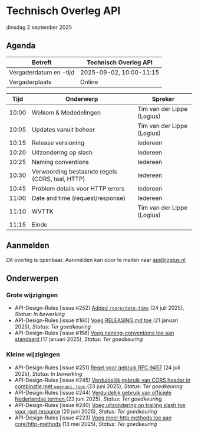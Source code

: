 <!-----------------------------







   :warning: Dit bestand wordt automatisch gegenereerd.
   :warning: Handmatige toevoegingen worden overschreven.







----------------------------->
# Technisch Overleg API

dinsdag 2 september 2025

## Agenda

| Betreft                | Technisch Overleg API |
| ---------------------- | ------------------------------- |
| Vergaderdatum en -tijd | 2025-09-02, 10:00-11:15         |
| Vergaderplaats         | Online |                         |

| Tijd | Onderwerp |Spreker|
| --- | --- | --- |  
| 10:00| Welkom & Mededelingen        |    Tim van der Lippe (Logius) |
| 10:05 | Updates vanuit beheer | Tim van der Lippe (Logius) |
| 10:15 | Release versioning | Iedereen |
| 10:20 | Uitzondering op slash | Iedereen |
| 10:25 | Naming conventions | Iedereen |
| 10:30 | Verwoording bestaande regels (CORS, taal, HTTP) | Iedereen |
| 10:45 | Problem details voor HTTP errors | Iedereen |
| 11:00 | Date and time (request/response) | Iedereen |
| 11:10 | WVTTK | Tim van der Lippe (Logius) |
| 11:15 | Einde | |

## Aanmelden

Dit overleg is openbaar. Aanmelden kan door te mailen naar api@logius.nl

## Onderwerpen

### Grote wijzigingen
* API-Design-Rules [issue #252] [Added `/core/date-time`](https://github.com/Logius-standaarden/API-Design-Rules/pull/252) (24 juli 2025), _Status: In bewerking_
* API-Design-Rules [issue #160] [Voeg RELEASING.md toe](https://github.com/Logius-standaarden/API-Design-Rules/pull/160) (21 januari 2025), _Status: Ter goedkeuring_
* API-Design-Rules [issue #158] [Voeg naming-conventions toe aan standaard](https://github.com/Logius-standaarden/API-Design-Rules/pull/158) (17 januari 2025), _Status: Ter goedkeuring_

### Kleine wijzigingen
* API-Design-Rules [issue #251] [Regel voor gebruik RFC 9457](https://github.com/Logius-standaarden/API-Design-Rules/pull/251) (24 juli 2025), _Status: In bewerking_
* API-Design-Rules [issue #245] [Verduidelijk gebruik van CORS header in combinatie met `openapi.json`](https://github.com/Logius-standaarden/API-Design-Rules/pull/245) (23 juni 2025), _Status: Ter goedkeuring_
* API-Design-Rules [issue #244] [Verduidelijk gebruik van officiele Nederlandse termen](https://github.com/Logius-standaarden/API-Design-Rules/pull/244) (23 juni 2025), _Status: Ter goedkeuring_
* API-Design-Rules [issue #240] [Voeg uitzondering op trailing slash toe voor root resource](https://github.com/Logius-standaarden/API-Design-Rules/pull/240) (20 juni 2025), _Status: Ter goedkeuring_
* API-Design-Rules [issue #223] [Voeg meer http methods toe aan core/http-methods](https://github.com/Logius-standaarden/API-Design-Rules/pull/223) (13 mei 2025), _Status: Ter goedkeuring_
